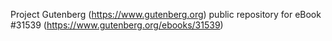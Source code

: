 Project Gutenberg (https://www.gutenberg.org) public repository for eBook #31539 (https://www.gutenberg.org/ebooks/31539)
